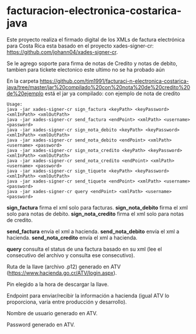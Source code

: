 # facturacion-electronica-costarica-java

Este proyecto realiza el firmado digital de los XMLs de factura electrónica para Costa Rica esta basado en el proyecto xades-signer-cr: https://github.com/johann04/xades-signer-cr.

Se le agrego soporte para firma de notas de Credito y notas de debito, tambien para tickete electonico este ultimo no se ha probado aún

En la carpeta https://github.com/tim1991/facturaci-n-electronica-costarica-java/tree/master/jar%20compilado%20con%20nota%20de%20credito%20de%20ejemplo está el jar ya compilado: con ejemplo de nota de credito

```
Usage:
java -jar xades-signer-cr sign_factura <keyPath> <keyPassword> <xmlInPath> <xmlOutPath>
java -jar xades-signer-cr send_factura <endPoint> <xmlPath> <username> <password>
java -jar xades-signer-cr sign_nota_debito <keyPath> <keyPassword> <xmlInPath> <xmlOutPath>
java -jar xades-signer-cr send_nota_debito <endPoint> <xmlPath> <username> <password>
java -jar xades-signer-cr sign_nota_credito <keyPath> <keyPassword> <xmlInPath> <xmlOutPath>
java -jar xades-signer-cr send_nota_credito <endPoint> <xmlPath> <username> <password>
java -jar xades-signer-cr sign_tiquete <keyPath> <keyPassword> <xmlInPath> <xmlOutPath>
java -jar xades-signer-cr send_tiquete <endPoint> <xmlPath> <username> <password>
java -jar xades-signer-cr query <endPoint> <xmlPath> <username> <password>
```

**sign_factura** firma el xml solo para facturas.
**sign_nota_debito** firma el xml solo para notas de debito.
**sign_nota_credito** firma el xml solo para notas de credito.

**send_factura** envía el xml a hacienda.
**send_nota_debito** envía el xml a hacienda.
**send_nota_credito** envía el xml a hacienda.

**query** consulta el status de una factura basado en su xml (lee el consecutivo del archivo y consulta ese consecutivo).

**<keypath>** Ruta de la llave (archivo .p12) generado en ATV (https://www.hacienda.go.cr/ATV/login.aspx).

**<keyPassword>** Pin elegido a la hora de descargar la llave.

**<endPoint>** Endpoint para enviar/recibir la información a hacienda (igual ATV lo proporciona, varía entre producción y desarrollo).

**<username>** Nombre de usuario generado en ATV.

**<password>** Password generado en ATV.
